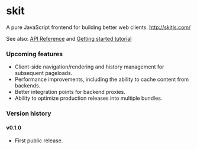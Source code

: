 skit
====
A pure JavaScript frontend for building better web clients.
<a href="http://skitjs.com/">http://skitjs.com/</a>

See also: <a href="http://skitjs.com/reference">API Reference</a> and <a href="http://skitjs.com/getting-started">Getting started tutorial</a>

### Upcoming features
* Client-side navigation/rendering and history management for subsequent pageloads.
* Performance improvements, including the ability to cache content from backends.
* Better integration points for backend proxies.
* Ability to optimize production releases into multiple bundles.

### Version history
#### v0.1.0
* First public release.
